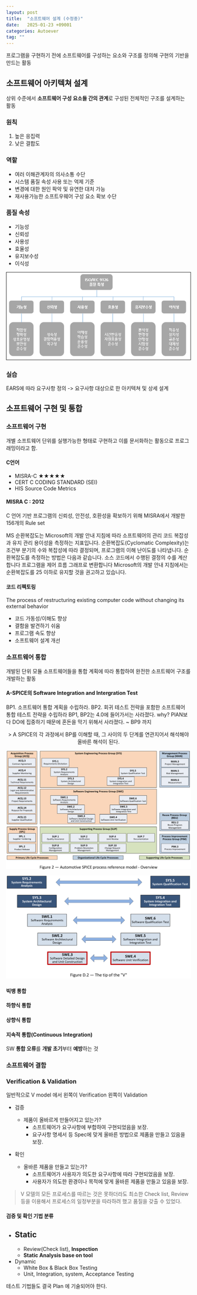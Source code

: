 ```yaml
---
layout: post
title:  "소프트웨어 설계 (수정중)"
date:   2025-01-23 +09001
categories: Autoever
tag: ""
---
```

프로그램을 구현하기 전에 소프트웨어를 구성하는 요소와 구조를 정의해 구현의 기반을 만드는 활동

## 소프트웨어 아키텍쳐 설계
상위 수준에서 **소프트웨어 구성 요소들 간의 관계**로 구성된 전체적인 구조를 설계하는 활동

### 원칙
1. 높은 응집력
2. 낮은 결합도

### 역할
- 여러 이해관계자의 의사소통 수단
- 시스템 품질 속성 사용 또는 억제 기준
- 변경에 대한 원인 팍악 및 유연한 대처 가능
- 재사용가능한 소프트우웨어 구성 요소 확보 수단
  
### 품질 속성
- 기능성
- 신뢰성
- 사용성
- 효율성
- 유지보수성
- 이식성

![alt text](/assets/images/ISO9126_품질특성.png)


### 실습
EARS에 따라 요구사항 정의 -> 요구사항 대상으로 한 아키텍쳐 및 상세 설계


## 소프트웨어 구현 및 통합
### 소프트웨어 구현
개별 소프트웨어 단위를 실행가능한 형태로 구현하고 이를 문서화하는 활동으로 프로그래밍이라고 함.

#### C언어
- MISRA-C ★★★★★
- CERT C CODING STANDARD (SEI)
- HIS Source Code Metrics


#### MISRA C : 2012
C 언어 기반 프로그램의 신뢰성, 안전성, 호환성을 확보하기 위해 MISRA에서 개발한 156개의 Rule set


MS 순환복잡도는 Microsoft의 개발 안내 지침에 따라 소프트웨어의 관리 코드 복잡성과 유지 관리 용이성을 측정하는 지표입니다. 
순환복잡도(Cyclomatic Complexity)는 조건부 분기의 수와 복잡성에 따라 결정되며, 프로그램의 이해 난이도를 나타냅니다. 
순환복잡도를 측정하는 방법은 다음과 같습니다. 
소스 코드에서 수행된 결정의 수를 계산합니다
프로그램을 제어 흐름 그래프로 변환합니다
Microsoft의 개발 안내 지침에서는 순환복잡도를 25 이하로 유지할 것을 권고하고 있습니다. 

#### 코드 리펙토링
The process of restructuring existing computer code without changing its external behavior

- 코드 가동성/이해도 향상
- 결함을 발견하기 쉬움
- 프로그램 속도 향상
- 소프트웨어 설계 개선

### 소프트웨어 통합
개발된 단위 모듈 소프트웨어들을 통합 계획에 따라 통합하여 완전한 소프트웨어 구조를 개발하는 활동

#### A-SPICE의 Software Integration and Intergration Test
BP1. 소프트웨어 통합 계획을 수립하라.
BP2. 회귀 테스트 전략을 포함한 소프트웨어 통합 테스트 전략을 수립하라
BP1, BP2는 4.0에 들어가서는 사라졌다. why? PlAN보다 DO에 집중하기 때문에 혼돈을 막기 위해서 사라졌다.
~ BP9 까지

<center>
> A SPICE의 각 과정에서 BP를 이해할 때, 그 사이의 두 단계를 연관지어서 해석해야 올바른 해석이 된다.
</center>

![alt text](/assets/images/Automotive%20SPICE%20process%20reference%20model.png)

![alt text](/assets/images/Tip_of_V.png)

#### 빅뱅 통합

#### 하향식 통합

#### 상향식 통합

#### 지속적 통합(Continuous Integration)
SW **통합 오류**를 **개발 초기**부터 **예방**하는 것


### 소프트웨어 결함


### Verification & Validation
일반적으로 V model 에서 왼쪽이 Verification 왼쪽이 Validation

- 검증
  - 제품이 올바르게 만들어지고 있는가?
    - 소프트웨어가 요구사항에 부합하여 구현되었음을 보장.
    - 요구사항 명세서 등 Spec에 맞게 올바른 방법으로 제품을 만들고 있음을 보장.

- 확인
  - 올바른 제품을 만들고 있는가?
    - 소프트웨어가 사용자가 의도한 요구사항에 따라 구현되었음을 보장.
    - 사용자가 의도한 환경이나 목적에 맞게 올바른 제품을 만들고 있음을 보장.


> V 모델의 모든 프로세스를 따르는 것은 못하더라도 최소한 Check list, Review 등을 이용해서 프로세스의 일정부분을 따라하려 했고 품질을 갖출 수 있었다.

#### 검증 및 확인 기법 분류
-  Static
   -  
   -  Review(Check list), **Inspection**
   -  **Static Analysis base on tool** 
-  Dynamic
   -  White Box & Black Box Testing
   -  Unit, Integration, system, Acceptance Testing



테스트 기법들도 결국 Plan 에 기술되어야 한다.